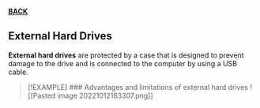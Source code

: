 **[BACK](INTCOMMidtermCh3.md)**

## External Hard Drives
**External hard drives** are protected by a case that is designed to prevent damage to the drive and is connected to the computer by using a USB cable.

>[!EXAMPLE] ### Advantages and limitations of external hard drives
>![[Pasted image 20221012163307.png]]